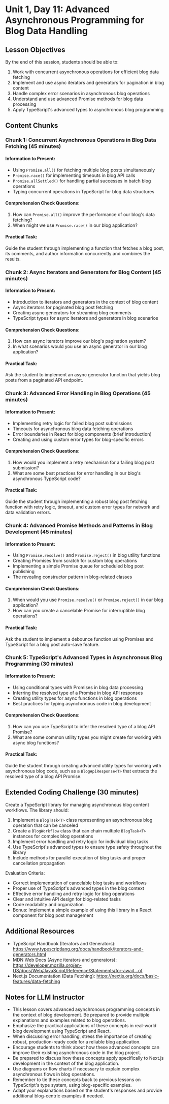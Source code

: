 # Unit 1, Day 11: Advanced Asynchronous Programming for Blog Data Handling

## Lesson Objectives
By the end of this session, students should be able to:
1. Work with concurrent asynchronous operations for efficient blog data fetching
2. Implement and use async iterators and generators for pagination in blog content
3. Handle complex error scenarios in asynchronous blog operations
4. Understand and use advanced Promise methods for blog data processing
5. Apply TypeScript's advanced types to asynchronous blog programming

## Content Chunks

### Chunk 1: Concurrent Asynchronous Operations in Blog Data Fetching (45 minutes)

#### Information to Present:
- Using `Promise.all()` for fetching multiple blog posts simultaneously
- `Promise.race()` for implementing timeouts in blog API calls
- `Promise.allSettled()` for handling partial successes in batch blog operations
- Typing concurrent operations in TypeScript for blog data structures

#### Comprehension Check Questions:
1. How can `Promise.all()` improve the performance of our blog's data fetching?
2. When might we use `Promise.race()` in our blog application?

#### Practical Task:
Guide the student through implementing a function that fetches a blog post, its comments, and author information concurrently and combines the results.

### Chunk 2: Async Iterators and Generators for Blog Content (45 minutes)

#### Information to Present:
- Introduction to iterators and generators in the context of blog content
- Async iterators for paginated blog post fetching
- Creating async generators for streaming blog comments
- TypeScript types for async iterators and generators in blog scenarios

#### Comprehension Check Questions:
1. How can async iterators improve our blog's pagination system?
2. In what scenarios would you use an async generator in our blog application?

#### Practical Task:
Ask the student to implement an async generator function that yields blog posts from a paginated API endpoint.

### Chunk 3: Advanced Error Handling in Blog Operations (45 minutes)

#### Information to Present:
- Implementing retry logic for failed blog post submissions
- Timeouts for asynchronous blog data fetching operations
- Error boundaries in React for blog components (brief introduction)
- Creating and using custom error types for blog-specific errors

#### Comprehension Check Questions:
1. How would you implement a retry mechanism for a failing blog post submission?
2. What are some best practices for error handling in our blog's asynchronous TypeScript code?

#### Practical Task:
Guide the student through implementing a robust blog post fetching function with retry logic, timeout, and custom error types for network and data validation errors.

### Chunk 4: Advanced Promise Methods and Patterns in Blog Development (45 minutes)

#### Information to Present:
- Using `Promise.resolve()` and `Promise.reject()` in blog utility functions
- Creating Promises from scratch for custom blog operations
- Implementing a simple Promise queue for scheduled blog post publishing
- The revealing constructor pattern in blog-related classes

#### Comprehension Check Questions:
1. When would you use `Promise.resolve()` or `Promise.reject()` in our blog application?
2. How can you create a cancelable Promise for interruptible blog operations?

#### Practical Task:
Ask the student to implement a debounce function using Promises and TypeScript for a blog post auto-save feature.

### Chunk 5: TypeScript's Advanced Types in Asynchronous Blog Programming (30 minutes)

#### Information to Present:
- Using conditional types with Promises in blog data processing
- Inferring the resolved type of a Promise in blog API responses
- Creating utility types for async functions in blog operations
- Best practices for typing asynchronous code in blog development

#### Comprehension Check Questions:
1. How can you use TypeScript to infer the resolved type of a blog API Promise?
2. What are some common utility types you might create for working with async blog functions?

#### Practical Task:
Guide the student through creating advanced utility types for working with asynchronous blog code, such as a `BlogApiResponse<T>` that extracts the resolved type of a blog API Promise.

## Extended Coding Challenge (30 minutes)

Create a TypeScript library for managing asynchronous blog content workflows. The library should:

1. Implement a `BlogTask<T>` class representing an asynchronous blog operation that can be canceled
2. Create a `BlogWorkflow` class that can chain multiple `BlogTask<T>` instances for complex blog operations
3. Implement error handling and retry logic for individual blog tasks
4. Use TypeScript's advanced types to ensure type safety throughout the library
5. Include methods for parallel execution of blog tasks and proper cancellation propagation

Evaluation Criteria:
- Correct implementation of cancelable blog tasks and workflows
- Proper use of TypeScript's advanced types in the blog context
- Effective error handling and retry logic for blog operations
- Clear and intuitive API design for blog-related tasks
- Code readability and organization
- Bonus: Implement a simple example of using this library in a React component for blog post management

## Additional Resources
- TypeScript Handbook (Iterators and Generators): https://www.typescriptlang.org/docs/handbook/iterators-and-generators.html
- MDN Web Docs (Async iterators and generators): https://developer.mozilla.org/en-US/docs/Web/JavaScript/Reference/Statements/for-await...of
- Next.js Documentation (Data Fetching): https://nextjs.org/docs/basic-features/data-fetching

## Notes for LLM Instructor
- This lesson covers advanced asynchronous programming concepts in the context of blog development. Be prepared to provide multiple explanations and examples related to blog operations.
- Emphasize the practical applications of these concepts in real-world blog development using TypeScript and React.
- When discussing error handling, stress the importance of creating robust, production-ready code for a reliable blog application.
- Encourage students to think about how these advanced concepts can improve their existing asynchronous code in the blog project.
- Be prepared to discuss how these concepts apply specifically to Next.js development in the context of the blog application.
- Use diagrams or flow charts if necessary to explain complex asynchronous flows in blog operations.
- Remember to tie these concepts back to previous lessons on TypeScript's type system, using blog-specific examples.
- Adapt your explanations based on the student's responses and provide additional blog-centric examples if needed.
